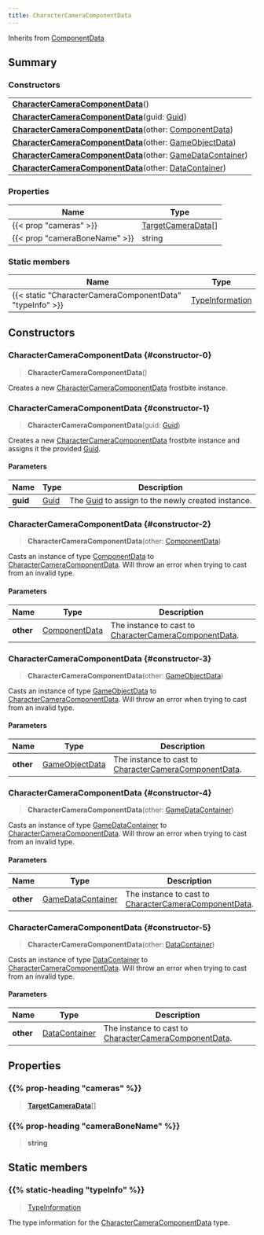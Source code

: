 ```yaml
---
title: CharacterCameraComponentData
---
```


Inherits from 
[ComponentData](/vext/ref/fb/componentdata)

## Summary
### Constructors
| |
| ----------- |
| **[CharacterCameraComponentData](#constructor-0)**() |
| **[CharacterCameraComponentData](#constructor-1)**(guid: [Guid](/vext/ref/shared/class/guid)) |
| **[CharacterCameraComponentData](#constructor-2)**(other: [ComponentData](/vext/ref/fb/componentdata)) |
| **[CharacterCameraComponentData](#constructor-3)**(other: [GameObjectData](/vext/ref/fb/gameobjectdata)) |
| **[CharacterCameraComponentData](#constructor-4)**(other: [GameDataContainer](/vext/ref/fb/gamedatacontainer)) |
| **[CharacterCameraComponentData](#constructor-5)**(other: [DataContainer](/vext/ref/shared/class/datacontainer)) |

### Properties
| Name | Type |
| ---- | ---- |
| {{< prop "cameras" >}} | [TargetCameraData](/vext/ref/fb/targetcameradata)[] |
| {{< prop "cameraBoneName" >}} | string |

### Static members
| Name | Type |
| ---- | ---- |
| {{< static "CharacterCameraComponentData" "typeInfo" >}} | [TypeInformation](/vext/ref/shared/class/typeinformation) |

## Constructors
### CharacterCameraComponentData {#constructor-0}
> **CharacterCameraComponentData**()

Creates a new [CharacterCameraComponentData](/vext/ref/fb/charactercameracomponentdata) frostbite instance.

### CharacterCameraComponentData {#constructor-1}
> **CharacterCameraComponentData**(guid: [Guid](/vext/ref/shared/class/guid))

Creates a new [CharacterCameraComponentData](/vext/ref/fb/charactercameracomponentdata) frostbite instance and assigns it the provided [Guid](/vext/ref/shared/class/guid).

#### Parameters
| Name | Type | Description |
| ---- | ---- | ----------- |
| **guid** | [Guid](/vext/ref/shared/class/guid) | The [Guid](/vext/ref/shared/class/guid) to assign to the newly created instance. |

### CharacterCameraComponentData {#constructor-2}
> **CharacterCameraComponentData**(other: [ComponentData](/vext/ref/fb/componentdata))

Casts an instance of type [ComponentData](/vext/ref/fb/componentdata) to [CharacterCameraComponentData](/vext/ref/fb/charactercameracomponentdata). Will throw an error when trying to cast from an invalid type.

#### Parameters
| Name | Type | Description |
| ---- | ---- | ----------- |
| **other** | [ComponentData](/vext/ref/fb/componentdata) | The instance to cast to [CharacterCameraComponentData](/vext/ref/fb/charactercameracomponentdata). |

### CharacterCameraComponentData {#constructor-3}
> **CharacterCameraComponentData**(other: [GameObjectData](/vext/ref/fb/gameobjectdata))

Casts an instance of type [GameObjectData](/vext/ref/fb/gameobjectdata) to [CharacterCameraComponentData](/vext/ref/fb/charactercameracomponentdata). Will throw an error when trying to cast from an invalid type.

#### Parameters
| Name | Type | Description |
| ---- | ---- | ----------- |
| **other** | [GameObjectData](/vext/ref/fb/gameobjectdata) | The instance to cast to [CharacterCameraComponentData](/vext/ref/fb/charactercameracomponentdata). |

### CharacterCameraComponentData {#constructor-4}
> **CharacterCameraComponentData**(other: [GameDataContainer](/vext/ref/fb/gamedatacontainer))

Casts an instance of type [GameDataContainer](/vext/ref/fb/gamedatacontainer) to [CharacterCameraComponentData](/vext/ref/fb/charactercameracomponentdata). Will throw an error when trying to cast from an invalid type.

#### Parameters
| Name | Type | Description |
| ---- | ---- | ----------- |
| **other** | [GameDataContainer](/vext/ref/fb/gamedatacontainer) | The instance to cast to [CharacterCameraComponentData](/vext/ref/fb/charactercameracomponentdata). |

### CharacterCameraComponentData {#constructor-5}
> **CharacterCameraComponentData**(other: [DataContainer](/vext/ref/shared/class/datacontainer))

Casts an instance of type [DataContainer](/vext/ref/shared/class/datacontainer) to [CharacterCameraComponentData](/vext/ref/fb/charactercameracomponentdata). Will throw an error when trying to cast from an invalid type.

#### Parameters
| Name | Type | Description |
| ---- | ---- | ----------- |
| **other** | [DataContainer](/vext/ref/shared/class/datacontainer) | The instance to cast to [CharacterCameraComponentData](/vext/ref/fb/charactercameracomponentdata). |

## Properties
### {{% prop-heading "cameras" %}}
> **[TargetCameraData](/vext/ref/fb/targetcameradata)**[]

### {{% prop-heading "cameraBoneName" %}}
> **string**

## Static members
### {{% static-heading "typeInfo" %}}
> [TypeInformation](/vext/ref/shared/class/typeinformation)

The type information for the [CharacterCameraComponentData](/vext/ref/fb/charactercameracomponentdata) type.

